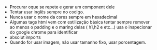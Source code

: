 - Procurar oque se repete e gerar um component dele
- Tentar usar inglês sempre no codigo.
- Nunca usar o nome da cores sempre em hexadecimal
- Algumas tags html vem com estilização básica tentar sempre remover ao menos o padding e o maring delas ( h1,h2 e etc...) usa o inspecionar do google chrome para identificar
- absolut imports
- Quando for usar imagem, não usar tamanho fixo, usar porcentagem.
